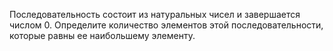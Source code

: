 Последовательность состоит из натуральных чисел и завершается числом 0. Определите количество элементов этой последовательности, которые равны ее наибольшему элементу.
